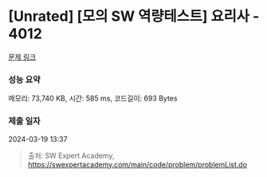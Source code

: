 # [Unrated] [모의 SW 역량테스트] 요리사 - 4012 

[문제 링크](https://swexpertacademy.com/main/code/problem/problemDetail.do?contestProbId=AWIeUtVakTMDFAVH) 

### 성능 요약

메모리: 73,740 KB, 시간: 585 ms, 코드길이: 693 Bytes

### 제출 일자

2024-03-19 13:37



> 출처: SW Expert Academy, https://swexpertacademy.com/main/code/problem/problemList.do